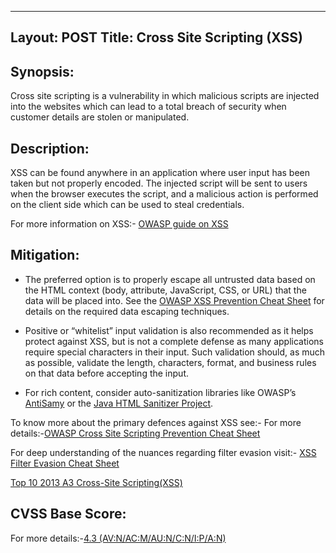 <!---
XSS
-->

---
Layout: POST
Title: Cross Site Scripting (XSS)
---
Synopsis:
---------------
Cross site scripting is a vulnerability in which malicious scripts are injected into the websites which can lead to a total breach of security when customer details are stolen or manipulated.

Description: 
------------------
XSS can be found anywhere in an application where user input has been taken but not properly encoded. The injected script will be sent to users when the browser executes the script, and a malicious action is performed on the client side which can be used to steal credentials. 

For more information on XSS:-
[OWASP guide on XSS](https://www.owasp.org/index.php/Cross-site_Scripting_(XSS)) 

Mitigation: 
-------------

- The preferred option is to properly escape all untrusted data based on the HTML context (body, attribute, JavaScript, CSS, or URL) that the data will be placed into. See the [OWASP XSS Prevention Cheat Sheet](https://www.owasp.org/index.php/XSS_(Cross_Site_Scripting)_Prevention_Cheat_Sheet) for details on the required data escaping techniques.

- Positive or “whitelist” input validation is also recommended as it helps protect against XSS, but is not a complete defense as many applications require special characters in their input. Such validation should, as much as possible, validate the length, characters, format, and business rules on that data before accepting the input.

- For rich content, consider auto-sanitization libraries like OWASP’s [AntiSamy](https://www.owasp.org/index.php/AntiSamy) or the [Java HTML Sanitizer Project](https://www.owasp.org/index.php/OWASP_Java_HTML_Sanitizer_Project).

To know more about the primary defences against XSS see:- 
For more details:-[OWASP Cross Site Scripting Prevention Cheat Sheet](https://www.owasp.org/index.php/XSS_(Cross_Site_Scripting)_Prevention_Cheat_Sheet) 

For deep understanding of the nuances regarding filter evasion visit:- 
[XSS Filter Evasion Cheat Sheet](https://www.owasp.org/index.php/XSS_Filter_Evasion_Cheat_Sheet) 

[Top 10 2013 A3 Cross-Site Scripting(XSS)](https://www.owasp.org/index.php/Top_10_2013-A3-Cross-Site_Scripting_(XSS)) 

CVSS Base Score:
----------------

For more details:-[4.3 (AV:N/AC:M/AU:N/C:N/I:P/A:N)](http://nvd.nist.gov/cvss.cfm?vector=(AV:N/AC:M/AU:N/C:N/I:P/A:N)&version=2.0) 

